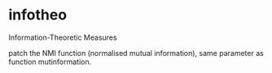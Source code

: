 infotheo
========

Information-Theoretic Measures

patch the NMI function (normalised mutual information), same parameter as function mutinformation.
